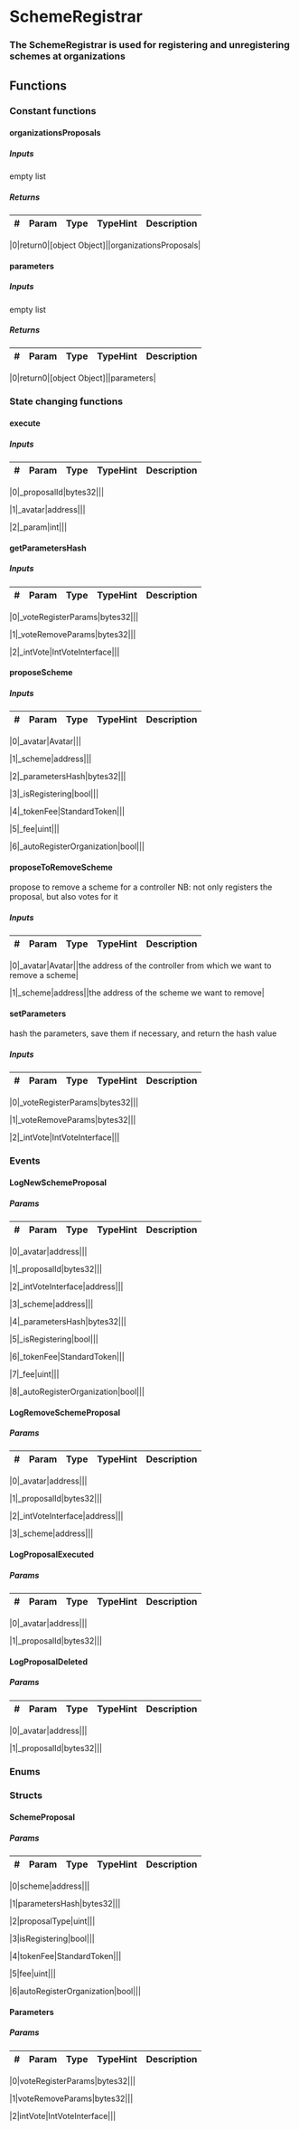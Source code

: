 

















# SchemeRegistrar

### The SchemeRegistrar is used for registering and unregistering schemes at organizations




## Functions




### Constant functions



#### organizationsProposals





##### Inputs



empty list




##### Returns



|#  |Param|Type|TypeHint|Description|
|---|-----|----|--------|-----------|


|0|return0|[object Object]||organizationsProposals|






#### parameters





##### Inputs



empty list




##### Returns



|#  |Param|Type|TypeHint|Description|
|---|-----|----|--------|-----------|


|0|return0|[object Object]||parameters|











### State changing functions



#### execute





##### Inputs



|#  |Param|Type|TypeHint|Description|
|---|-----|----|--------|-----------|


|0|_proposalId|bytes32|||


|1|_avatar|address|||


|2|_param|int|||






#### getParametersHash





##### Inputs



|#  |Param|Type|TypeHint|Description|
|---|-----|----|--------|-----------|


|0|_voteRegisterParams|bytes32|||


|1|_voteRemoveParams|bytes32|||


|2|_intVote|IntVoteInterface|||






#### proposeScheme





##### Inputs



|#  |Param|Type|TypeHint|Description|
|---|-----|----|--------|-----------|


|0|_avatar|Avatar|||


|1|_scheme|address|||


|2|_parametersHash|bytes32|||


|3|_isRegistering|bool|||


|4|_tokenFee|StandardToken|||


|5|_fee|uint|||


|6|_autoRegisterOrganization|bool|||






#### proposeToRemoveScheme

propose to remove a scheme for a controller
NB: not only registers the proposal, but also votes for it


##### Inputs



|#  |Param|Type|TypeHint|Description|
|---|-----|----|--------|-----------|


|0|_avatar|Avatar||the address of the controller from which we want to remove a scheme|


|1|_scheme|address||the address of the scheme we want to remove|






#### setParameters

hash the parameters, save them if necessary, and return the hash value



##### Inputs



|#  |Param|Type|TypeHint|Description|
|---|-----|----|--------|-----------|


|0|_voteRegisterParams|bytes32|||


|1|_voteRemoveParams|bytes32|||


|2|_intVote|IntVoteInterface|||












### Events



#### LogNewSchemeProposal





##### Params



|#  |Param|Type|TypeHint|Description|
|---|-----|----|--------|-----------|


|0|_avatar|address|||


|1|_proposalId|bytes32|||


|2|_intVoteInterface|address|||


|3|_scheme|address|||


|4|_parametersHash|bytes32|||


|5|_isRegistering|bool|||


|6|_tokenFee|StandardToken|||


|7|_fee|uint|||


|8|_autoRegisterOrganization|bool|||






#### LogRemoveSchemeProposal





##### Params



|#  |Param|Type|TypeHint|Description|
|---|-----|----|--------|-----------|


|0|_avatar|address|||


|1|_proposalId|bytes32|||


|2|_intVoteInterface|address|||


|3|_scheme|address|||






#### LogProposalExecuted





##### Params



|#  |Param|Type|TypeHint|Description|
|---|-----|----|--------|-----------|


|0|_avatar|address|||


|1|_proposalId|bytes32|||






#### LogProposalDeleted





##### Params



|#  |Param|Type|TypeHint|Description|
|---|-----|----|--------|-----------|


|0|_avatar|address|||


|1|_proposalId|bytes32|||










### Enums







### Structs



#### SchemeProposal





##### Params



|#  |Param|Type|TypeHint|Description|
|---|-----|----|--------|-----------|


|0|scheme|address|||


|1|parametersHash|bytes32|||


|2|proposalType|uint|||


|3|isRegistering|bool|||


|4|tokenFee|StandardToken|||


|5|fee|uint|||


|6|autoRegisterOrganization|bool|||






#### Parameters





##### Params



|#  |Param|Type|TypeHint|Description|
|---|-----|----|--------|-----------|


|0|voteRegisterParams|bytes32|||


|1|voteRemoveParams|bytes32|||


|2|intVote|IntVoteInterface|||





